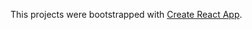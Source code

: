 This projects were bootstrapped with [Create React App](https://github.com/facebook/create-react-app).

